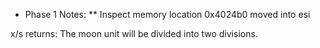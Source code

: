 * Phase 1 Notes:
** Inspect memory location 0x4024b0 moved into esi

 x/s returns: The moon unit will be divided into two divisions.


